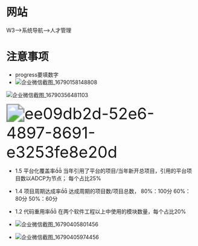 # 网站

W3-->系统导航-->人才管理



# 注意事项

* progress要填数字
* ![企业微信截图_16790158148808](https://cvp.oss-cn-shanghai.aliyuncs.com/picgo/202303170954984.png)

![企业微信截图_16790356481103](https://cvp.oss-cn-shanghai.aliyuncs.com/picgo/202303171508575.png)

<img src="https://cvp.oss-cn-shanghai.aliyuncs.com/picgo/202303171508325.png" alt="ee09db2d-52e6-4897-8691-e3253fe8e20d" style="zoom:300%;" />

* 1.5 平台化覆盖率
  当年引用了平台的项目/当年新开总项目，引用的平台项目数以ADCP为节点；
  每个占比25%
* 1.4 项目周期达成率
  达成周期的项目数/项目总数，
  80%：100分
  60%：80分
  50%：60分
* 1.2 代码重用率
  在两个软件工程以上中使用的模块数量，每个占比20%
* ![企业微信截图_16790405801456](https://cvp.oss-cn-shanghai.aliyuncs.com/picgo/202303171715809.png)

* ![企业微信截图_16790405974456](https://cvp.oss-cn-shanghai.aliyuncs.com/picgo/202303171715839.png)